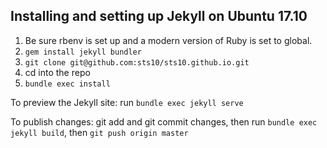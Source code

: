 
## Installing and setting up Jekyll on Ubuntu 17.10
   1. Be sure rbenv is set up and a modern version of Ruby is set to global.
   2. `gem install jekyll bundler`
   3. `git clone git@github.com:sts10/sts10.github.io.git`
   4. cd into the repo
   5. `bundle exec install`

To preview the Jekyll site: run `bundle exec jekyll serve`

To publish changes: git add and git commit changes, then run `bundle exec jekyll build`, then `git push origin master`
